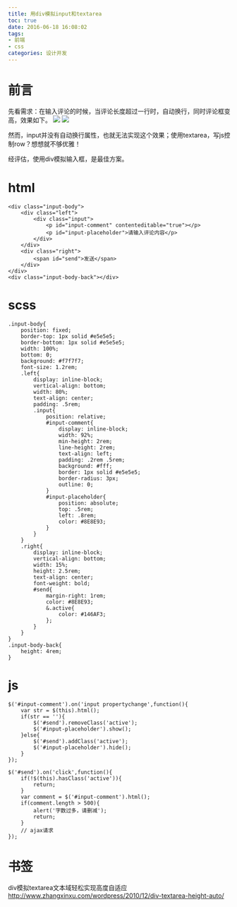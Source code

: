 ```yaml
---
title: 用div模拟input和textarea
toc: true
date: 2016-06-18 16:08:02
tags:
- 前端
- css
categories: 设计开发
---
```

# 前言
先看需求：在输入评论的时候，当评论长度超过一行时，自动换行，同时评论框变高，效果如下。
![](http://7oxjrx.com1.z0.glb.clouddn.com//imgs/input/input0.jpg)
![](http://7oxjrx.com1.z0.glb.clouddn.com//imgs/input/input1.jpg)

然而，input并没有自动换行属性，也就无法实现这个效果；使用textarea，写js控制row？想想就不够优雅！

经评估，使用div模拟输入框，是最佳方案。

<!--more-->

# html
```
<div class="input-body">
    <div class="left">
        <div class="input">
            <p id="input-comment" contenteditable="true"></p>
            <p id="input-placeholder">请输入评论内容</p>
        </div>              
    </div>
    <div class="right">
        <span id="send">发送</span>
    </div>  
</div>
<div class="input-body-back"></div>
```

# scss
```
.input-body{
    position: fixed;
    border-top: 1px solid #e5e5e5;
    border-bottom: 1px solid #e5e5e5;
    width: 100%;
    bottom: 0;
    background: #f7f7f7;
    font-size: 1.2rem;
    .left{
        display: inline-block;
        vertical-align: bottom;
        width: 80%;
        text-align: center;
        padding: .5rem;
        .input{
            position: relative;
            #input-comment{
                display: inline-block;
                width: 92%;
                min-height: 2rem;
                line-height: 2rem;
                text-align: left;
                padding: .2rem .5rem;
                background: #fff;
                border: 1px solid #e5e5e5;
                border-radius: 3px;
                outline: 0;
            }   
            #input-placeholder{
                position: absolute;
                top: .5rem;
                left: .8rem;
                color: #8E8E93;
            }
        }       
    }
    .right{
        display: inline-block;
        vertical-align: bottom;
        width: 15%;
        height: 2.5rem;
        text-align: center;
        font-weight: bold;
        #send{
            margin-right: 1rem;
            color: #8E8E93;
            &.active{
                color: #146AF3;
            };
        }
    }
}
.input-body-back{
    height: 4rem;
}
```

# js
```
$('#input-comment').on('input propertychange',function(){
    var str = $(this).html();
    if(str == ''){
        $('#send').removeClass('active');
        $('#input-placeholder').show();
    }else{
        $('#send').addClass('active');
        $('#input-placeholder').hide();
    }
});

$('#send').on('click',function(){
    if(!$(this).hasClass('active')){
        return;
    }
    var comment = $('#input-comment').html();
    if(comment.length > 500){
        alert('字数过多，请删减');
        return;
    }
    // ajax请求
});
```


# 书签
div模拟textarea文本域轻松实现高度自适应
http://www.zhangxinxu.com/wordpress/2010/12/div-textarea-height-auto/